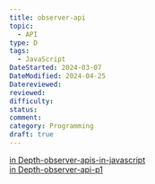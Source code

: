 ```yaml
---
title: observer-api
topic:
  - API
type: D
tags:
  - JavaScript
DateStarted: 2024-03-07
DateModified: 2024-04-25
Datereviewed: 
reviewed: 
difficulty: 
status: 
comment: 
category: Programming
draft: true
---
```


[in Depth-observer-apis-in-javascript](https://angularindepth.com/posts/1350/observer-apis-in-javascript-part-ii)  
[in Depth-observer-api-p1](https://angularindepth.com/posts/1348/observer-apis-in-javascript-part-i)
